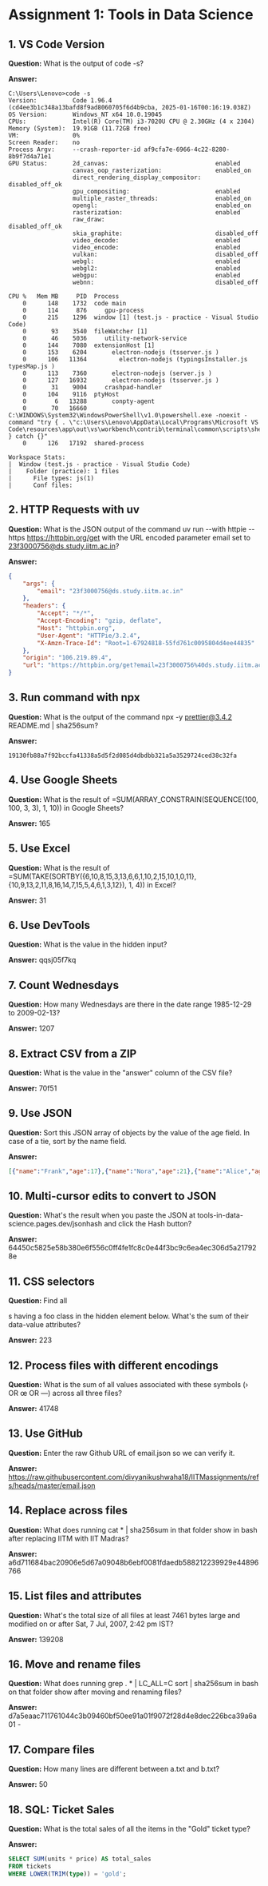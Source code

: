 # Assignment 1: Tools in Data Science

## 1. VS Code Version

**Question:** What is the output of code -s?

**Answer:**
```
C:\Users\Lenovo>code -s
Version:          Code 1.96.4 (cd4ee3b1c348a13bafd8f9ad8060705f6d4b9cba, 2025-01-16T00:16:19.038Z)
OS Version:       Windows_NT x64 10.0.19045
CPUs:             Intel(R) Core(TM) i3-7020U CPU @ 2.30GHz (4 x 2304)
Memory (System):  19.91GB (11.72GB free)
VM:               0%
Screen Reader:    no
Process Argv:     --crash-reporter-id af9cfa7e-6966-4c22-8280-8b9f7d4a71e1
GPU Status:       2d_canvas:                              enabled
                  canvas_oop_rasterization:               enabled_on
                  direct_rendering_display_compositor:    disabled_off_ok
                  gpu_compositing:                        enabled
                  multiple_raster_threads:                enabled_on
                  opengl:                                 enabled_on
                  rasterization:                          enabled
                  raw_draw:                               disabled_off_ok
                  skia_graphite:                          disabled_off
                  video_decode:                           enabled
                  video_encode:                           enabled
                  vulkan:                                 disabled_off
                  webgl:                                  enabled
                  webgl2:                                 enabled
                  webgpu:                                 enabled
                  webnn:                                  disabled_off

CPU %   Mem MB     PID  Process
    0      148    1732  code main
    0      114     876     gpu-process
    0      215    1296  window [1] (test.js - practice - Visual Studio Code)
    0       93    3540  fileWatcher [1]
    0       46    5036     utility-network-service
    0      144    7080  extensionHost [1]
    0      153    6204       electron-nodejs (tsserver.js )
    0      106   11364         electron-nodejs (typingsInstaller.js typesMap.js )
    0      113    7360       electron-nodejs (server.js )
    0      127   16932       electron-nodejs (tsserver.js )
    0       31    9004     crashpad-handler
    0      104    9116  ptyHost
    0        6   13288       conpty-agent
    0       70   16660       C:\WINDOWS\System32\WindowsPowerShell\v1.0\powershell.exe -noexit -command "try { . \"c:\Users\Lenovo\AppData\Local\Programs\Microsoft VS Code\resources\app\out\vs\workbench\contrib\terminal\common\scripts\shellIntegration.ps1\" } catch {}"
    0      126   17192  shared-process

Workspace Stats:
|  Window (test.js - practice - Visual Studio Code)
|    Folder (practice): 1 files
|      File types: js(1)
|      Conf files:
```

## 2. HTTP Requests with uv

**Question:** What is the JSON output of the command uv run --with httpie -- https https://httpbin.org/get with the URL encoded parameter email set to 23f3000756@ds.study.iitm.ac.in?

**Answer:**
```json
{
    "args": {
        "email": "23f3000756@ds.study.iitm.ac.in"
    },
    "headers": {
        "Accept": "*/*",
        "Accept-Encoding": "gzip, deflate",
        "Host": "httpbin.org",
        "User-Agent": "HTTPie/3.2.4",
        "X-Amzn-Trace-Id": "Root=1-67924818-55fd761c0095804d4ee44835"
    },
    "origin": "106.219.89.4",
    "url": "https://httpbin.org/get?email=23f3000756%40ds.study.iitm.ac.in"
}
```

## 3. Run command with npx

**Question:** What is the output of the command npx -y prettier@3.4.2 README.md | sha256sum?

**Answer:**
```
19130fb88a7f92bccfa41338a5d5f2d085d4dbdbb321a5a3529724ced38c32fa
```

## 4. Use Google Sheets

**Question:** What is the result of =SUM(ARRAY_CONSTRAIN(SEQUENCE(100, 100, 3, 3), 1, 10)) in Google Sheets?

**Answer:** 165

## 5. Use Excel

**Question:** What is the result of =SUM(TAKE(SORTBY({6,10,8,15,3,13,6,6,1,10,2,15,10,1,0,11}, {10,9,13,2,11,8,16,14,7,15,5,4,6,1,3,12}), 1, 4)) in Excel?

**Answer:** 31

## 6. Use DevTools

**Question:** What is the value in the hidden input?

**Answer:** qqsj05f7kq

## 7. Count Wednesdays

**Question:** How many Wednesdays are there in the date range 1985-12-29 to 2009-02-13?

**Answer:** 1207

## 8. Extract CSV from a ZIP

**Question:** What is the value in the "answer" column of the CSV file?

**Answer:** 70f51

## 9. Use JSON

**Question:** Sort this JSON array of objects by the value of the age field. In case of a tie, sort by the name field.

**Answer:**
```json
[{"name":"Frank","age":17},{"name":"Nora","age":21},{"name":"Alice","age":30},{"name":"David","age":31},{"name":"Oscar","age":31},{"name":"Henry","age":32},{"name":"Jack","age":35},{"name":"Emma","age":39},{"name":"Ivy","age":49},{"name":"Karen","age":49},{"name":"Charlie","age":62},{"name":"Mary","age":71},{"name":"Liam","age":73},{"name":"Bob","age":91},{"name":"Paul","age":91},{"name":"Grace","age":95}]
```

## 10. Multi-cursor edits to convert to JSON

**Question:** What's the result when you paste the JSON at tools-in-data-science.pages.dev/jsonhash and click the Hash button?

**Answer:** 64450c5825e58b380e6f556c0ff4fe1fc8c0e44f3bc9c6ea4ec306d5a217928e

## 11. CSS selectors

**Question:** Find all <div>s having a foo class in the hidden element below. What's the sum of their data-value attributes?

**Answer:** 223

## 12. Process files with different encodings

**Question:** What is the sum of all values associated with these symbols (› OR œ OR —) across all three files?

**Answer:** 41748

## 13. Use GitHub

**Question:** Enter the raw Github URL of email.json so we can verify it.

**Answer:** https://raw.githubusercontent.com/divyanikushwaha18/IITMassignments/refs/heads/master/email.json

## 14. Replace across files

**Question:** What does running cat * | sha256sum in that folder show in bash after replacing IITM with IIT Madras?

**Answer:** a6d711684bac20906e5d67a09048b6ebf0081fdaedb588212239929e44896766

## 15. List files and attributes

**Question:** What's the total size of all files at least 7461 bytes large and modified on or after Sat, 7 Jul, 2007, 2:42 pm IST?

**Answer:** 139208

## 16. Move and rename files

**Question:** What does running grep . * | LC_ALL=C sort | sha256sum in bash on that folder show after moving and renaming files?

**Answer:** d7a5eaac711761044c3b09460bf50ee91a01f9072f28d4e8dec226bca39a6a01  -

## 17. Compare files

**Question:** How many lines are different between a.txt and b.txt?

**Answer:** 50

## 18. SQL: Ticket Sales

**Question:** What is the total sales of all the items in the "Gold" ticket type?

**Answer:**
```sql
SELECT SUM(units * price) AS total_sales
FROM tickets
WHERE LOWER(TRIM(type)) = 'gold';
```
